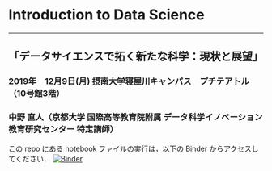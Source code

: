 # Introduction to Data Science
---
## 「データサイエンスで拓く新たな科学：現状と展望」
### 2019年　12月9日(月) 摂南大学寝屋川キャンパス　プチテアトル（10号館3階）
### 中野 直人（京都大学 国際高等教育院附属 データ科学イノベーション教育研究センター 特定講師）

この repo にある notebook ファイルの実行は，以下の Binder からアクセスしてください．
[![Binder](https://mybinder.org/badge_logo.svg)](https://mybinder.org/v2/gh/NTNKN/intro2ds/master)

